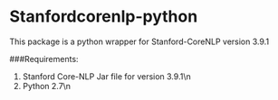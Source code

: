 # Stanfordcorenlp-python

This package is a python wrapper for Stanford-CoreNLP version 3.9.1

###Requirements: 
1. Stanford Core-NLP Jar file for version 3.9.1\n
2. Python 2.7\n